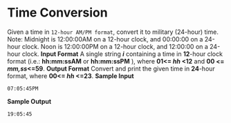 # Time Conversion

Given a time in ```12-hour AM/PM format```, convert it to military (24-hour) time.
Note: Midnight is 12:00:00AM on a 12-hour clock, and 00:00:00 on a 24-hour clock. Noon is 12:00:00PM on a 12-hour clock, and 12:00:00 on a 24-hour clock.
**Input Format**
A single string ***i*** containing a time in **12**-hour clock format (i.e.: **hh:mm:ssAM** or **hh:mm:ssPM** ), where **01<= *hh* <12** and **00 <= *mm,ss*<=59**.
**Output Format**
Convert and print the given time in **24**-hour format, where **00<= *hh* <=23**.
**Sample Input**

```
07:05:45PM
```
**Sample Output**

```
19:05:45
```